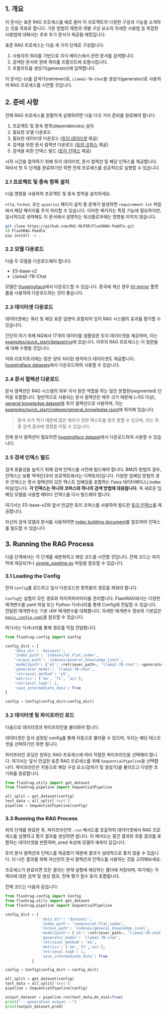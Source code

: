 ## 1. 개요

이 문서는 표준 RAG 프로세스를 예로 들어 이 프로젝트의 다양한 구성과 기능을 소개하는 것을 목표로 합니다. 기존 방법의 재현과 개별 구성 요소의 자세한 사용법 등 복잡한 사용법에 대해서는 추후 추가 문서가 제공될 예정입니다.

표준 RAG 프로세스는 다음 세 가지 단계로 구성됩니다:
1. 사용자의 쿼리를 기반으로 지식 베이스에서 관련 문서를 검색합니다.
2. 검색된 문서와 원래 쿼리를 프롬프트에 포함시킵니다.
3. 프롬프트를 생성기(generator)에 입력합니다.

이 문서는 `E5`를 검색기(retriever)로, `Llama2-7B-Chat`을 생성기(generator)로 사용하여 RAG 프로세스를 시연할 것입니다.


## 2. 준비 사항

전체 RAG 프로세스를 원활하게 실행하려면 다음 다섯 가지 준비를 완료해야 합니다:

1. 프로젝트 및 종속 항목(dependencies) 설치
2. 필요한 모델 다운로드
3. 필요한 데이터셋 다운로드 ([토이 데이터셋](../examples/quick_start/dataset/nq) 제공)
4. 검색을 위한 문서 컬렉션 다운로드 ([토이 코퍼스](../examples/quick_start/indexes/general_knowledge.jsonl) 제공)
5. 검색을 위한 인덱스 빌드 ([토이 인덱스](../examples/quick_start/indexes/e5_Flat.index) 제공)

시작 시간을 절약하기 위해 토이 데이터셋, 문서 컬렉션 및 해당 인덱스를 제공합니다. 따라서 첫 두 단계를 완료하기만 하면 전체 프로세스를 성공적으로 실행할 수 있습니다.

### 2.1  프로젝트 및 종속 항목 설치

다음 명령을 사용하여 프로젝트 및 종속 항목을 설치하세요.

`vllm`, `fschat`, 또는 `pyserini` 패키지 설치 중 문제가 발생하면 `requirement.txt` 파일에서 해당 패키지를 주석 처리할 수 있습니다. 이러한 패키지는 특정 기능에 필요하지만, 일시적으로 생략해도 이 문서에서 설명하는 워크플로우에는 영향을 미치지 않습니다.

```bash
git clone https://github.com/RUC-NLPIR/FlashRAG-Paddle.git
cd FlashRAG-Paddle
pip install -e . 
```

### 2.2 모델 다운로드

다음 두 모델을 다운로드해야 합니다:

- E5-base-v2
- Llama2-7B-Chat

모델은 [Huggingface](https://huggingface.co/intfloat/e5-base-v2)에서 다운로드할 수 있습니다. 중국에 계신 경우 [hf-mirror](https://hf-mirror.com/) 플랫폼을 사용하여 다운로드하는 것이 좋습니다.

### 2.3 데이터셋 다운로드

데이터셋에는 쿼리 및 해당 표준 답변이 포함되어 있어 RAG 시스템의 효과를 평가할 수 있습니다.

간단히 하기 위해 NQ에서 17개의 데이터를 샘플링한 토이 데이터셋을 제공하며, 이는 [examples/quick_start/dataset/nq](../examples/quick_start/dataset/nq/)에 있습니다. 이후의 RAG 프로세스는 이 질문들에 대해 수행될 것입니다.

저희 리포지토리에는 많은 양의 처리된 벤치마크 데이터셋도 제공합니다. [huggingface datasets](https://huggingface.co/datasets/RUC-NLPIR/FlashRAG_datasets)에서 다운로드하여 사용할 수 있습니다.

### 2.4 문서 컬렉션 다운로드

문서 컬렉션은 RAG 시스템의 외부 지식 원천 역할을 하는 많은 분할된(segmented) 단락을 포함합니다. 일반적으로 사용되는 문서 컬렉션은 매우 크기 때문에 (~5G 이상), [general knowledge dataset](https://huggingface.co/datasets/MuskumPillerum/General-Knowledge)을 토이 컬렉션으로 사용하며, 이는 [examples/quick_start/indexes/general_knowledge.jsonl](../examples/quick_start/indexes/general_knowledge.jsonl)에 위치해 있습니다.

> 문서 수가 적기 때문에 많은 쿼리가 관련 텍스트를 찾지 못할 수 있으며, 이는 최종 검색 결과에 영향을 미칠 수 있습니다.

전체 문서 컬렉션이 필요하면 [huggingface dataset](https://huggingface.co/datasets/ignore/FlashRAG_datasets)에서 다운로드하여 사용할 수 있습니다.

### 2.5 검색 인덱스 빌드

검색 효율성을 높이기 위해 검색 인덱스를 사전에 빌드해야 합니다. BM25 방법의 경우, 인덱스는 보통 역색인(우리 프로젝트에서는 디렉토리)입니다. 다양한 임베딩 방법의 경우 인덱스는 문서 컬렉션의 모든 텍스트 임베딩을 포함하는 Faiss 데이터베이스(.index 파일)입니다. **각 인덱스는 하나의 코퍼스와 하나의 검색 방법에 대응됩니다**. 즉 새로운 임베딩 모델을 사용할 때마다 인덱스를 다시 빌드해야 합니다.

여기서는 E5-base-v2와 앞서 언급한 토이 코퍼스를 사용하여 빌드한 [토이 인덱스](../examples/quick_start/indexes/e5_Flat.index)를 제공합니다.

자신의 검색 모델과 문서를 사용하려면 [index building document](./building-index.md)를 참조하여 인덱스를 빌드할 수 있습니다.


## 3. Running the RAG Process

다음 단계에서는 각 단계를 세분화하고 해당 코드를 시연할 것입니다. 전체 코드는 마지막에 제공되거나 [simple_pipeline.py](../examples/quick_start/simple_pipeline.py) 파일을 참조할 수 있습니다.

### 3.1 Loading the Config

먼저 `Config`를 로드하고 앞서 다운로드한 항목들의 경로를 채워야 합니다.

`Config`는 실험의 모든 경로와 하이퍼파라미터를 관리합니다. FlashRAG에서는 다양한 매개변수를 yaml 파일 또는 Python 딕셔너리를 통해 Config에 전달할 수 있습니다. 전달된 매개변수는 기본 내부 매개변수를 대체합니다. 자세한 매개변수 정보와 기본값은 [`basic_config.yaml`](../flashrag/config/basic_config.yaml)을 참조할 수 있습니다.

여기서는 딕셔너리를 통해 경로를 직접 전달합니다.

```python
from flashrag.config import Config

config_dict = { 
    'data_dir': 'dataset/',
    'index_path': 'indexes/e5_Flat.index',
    'corpus_path': 'indexes/general_knowledge.jsonl',
    'model2path': {'e5': <retriever_path>, 'llama2-7B-chat': <generator_path>},
    'generator_model': 'llama2-7B-chat',
    'retrieval_method': 'e5',
    'metrics': ['em', 'f1', 'acc'],
    'retrieval_topk': 1,
    'save_intermediate_data': True
}

config = Config(config_dict=config_dict)
```

### 3.2 데이터셋 및 파이프라인 로드

다음으로 데이터셋과 파이프라인을 불러와야 합니다.

데이터셋은 앞서 설정된 config를 통해 자동으로 불러올 수 있으며, 우리는 해당 테스트셋을 선택하기만 하면 됩니다.

파이프라인 로딩은 원하는 RAG 프로세스에 따라 적절한 파이프라인을 선택해야 합니다. 여기서는 앞서 언급한 표준 RAG 프로세스를 위해 `SequentialPipeline`을 선택합니다.
파이프라인은 자동으로 해당 구성 요소(검색기 및 생성기)를 불러오고 다양한 초기화를 완료합니다.

```python
from flashrag.utils import get_dataset
from flashrag.pipeline import SequentialPipeline

all_split = get_dataset(config)
test_data = all_split['test']
pipeline = SequentialPipeline(config)
```

### 3.3 Running the RAG Process

위의 단계를 완료한 후, 파이프라인의 `.run` 메서드를 호출하여 데이터셋에서 RAG 프로세스를 실행하고 평가 결과를 생성하면 됩니다. 이 메서드는 중간 결과와 최종 결과를 포함하는 데이터셋을 반환하며, pred 속성에 모델의 예측이 담깁니다.

토이 문서 컬렉션과 인덱스를 제공했기 때문에 결과가 상대적으로 좋지 않을 수 있습니다. 더 나은 결과를 위해 자신만의 문서 컬렉션과 인덱스를 사용하는 것을 고려해보세요.

프로세스가 완료되면 모든 결과는 현재 실험에 해당하는 폴더에 저장되며, 여기에는 각 쿼리에 대한 검색 및 생성 결과, 전체 평가 점수 등이 포함됩니다.

전체 코드는 다음과 같습니다:

```python
from flashrag.config import Config
from flashrag.utils import get_dataset
from flashrag.pipeline import SequentialPipeline

config_dict = { 
                'data_dir': 'dataset/',
                'index_path': 'indexes/e5_Flat.index',
                'corpus_path': 'indexes/general_knowledge.jsonl',
                'model2path': {'e5': <retriever_path>, 'llama2-7B-chat': <generator_path>},
                'generator_model': 'llama2-7B-chat',
                'retrieval_method': 'e5',
                'metrics': ['em','f1','acc'],
                'retrieval_topk': 1,
                'save_intermediate_data': True
            }

config = Config(config_dict = config_dict)

all_split = get_dataset(config)
test_data = all_split['test']
pipeline = SequentialPipeline(config)

output_dataset = pipeline.run(test_data,do_eval=True)
print("---generation output---")
print(output_dataset.pred)
```

